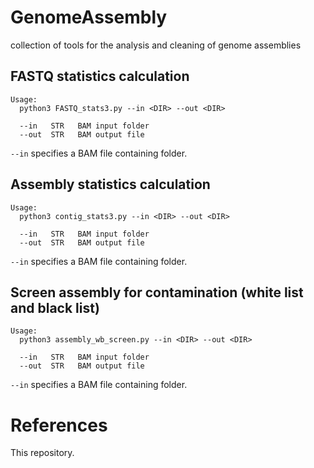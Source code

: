 # GenomeAssembly
collection of tools for the analysis and cleaning of genome assemblies




## FASTQ statistics calculation

```
Usage:
  python3 FASTQ_stats3.py --in <DIR> --out <DIR>
  
  --in   STR   BAM input folder
  --out  STR   BAM output file
```

`--in` specifies a BAM file containing folder.


## Assembly statistics calculation

```
Usage:
  python3 contig_stats3.py --in <DIR> --out <DIR>
  
  --in   STR   BAM input folder
  --out  STR   BAM output file
```

`--in` specifies a BAM file containing folder.




## Screen assembly for contamination (white list and black list)

```
Usage:
  python3 assembly_wb_screen.py --in <DIR> --out <DIR>
  
  --in   STR   BAM input folder
  --out  STR   BAM output file
```

`--in` specifies a BAM file containing folder.



# References

This repository.


